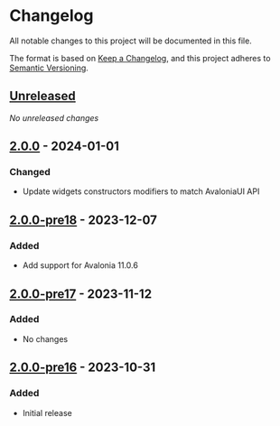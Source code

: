 # Changelog

All notable changes to this project will be documented in this file.

The format is based on [Keep a Changelog](https://keepachangelog.com/en/1.0.0/),
and this project adheres to [Semantic Versioning](https://semver.org/spec/v2.0.0.html).

## [Unreleased]
_No unreleased changes_

## [2.0.0] - 2024-01-01
### Changed
- Update widgets constructors modifiers to match AvaloniaUI  API

## [2.0.0-pre18] - 2023-12-07
### Added
- Add support for Avalonia 11.0.6

## [2.0.0-pre17] - 2023-11-12
### Added
- No changes

## [2.0.0-pre16] - 2023-10-31
### Added
- Initial release

[unreleased]: https://github.com/fabulous-dev/Fabulous.Avalonia.ColorPicker/compare/2.0.0...HEAD
[2.0.0]: https://github.com/fabulous-dev/Fabulous.Avalonia.ColorPicker/releases/tag/2.0.0
[2.0.0-pre18]: https://github.com/fabulous-dev/Fabulous.Avalonia.ColorPicker/releases/tag/2.0.0-pre18
[2.0.0-pre17]: https://github.com/fabulous-dev/Fabulous.Avalonia.ColorPicker/releases/tag/2.0.0-pre17
[2.0.0-pre16]: https://github.com/fabulous-dev/Fabulous.Avalonia.ColorPicker/releases/tag/2.0.0-pre16

